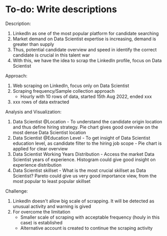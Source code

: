 # To-do: Write descriptions

Description:
1. LinkedIn as one of the most popular platform for candidate searching
2. Market demand on Data Scientist expertise is increasing, demand is greater than supply
3. Thus, potential candidate overview and speed in identify the correct candidate is crucial in this talent war
4. With this, we have the idea to scrap the LinkedIn profile, focus on Data Scientist

Approach:
1. Web scraping on LinkedIn, focus only on Data Scientist
2. Scraping frequency/Sample collection approach
    - Hourly with 10 rows of data, started 15th Aug 2022, ended xxx
3. xxx rows of data extracted

Analysis and Visualization:
1. Data Scientist @Location - To understand the candidate origin location and thus define hiring strategy. Pie chart gives good overview on the most dense Data Scientist location
2. Data Scientist @Education Level - To get insight of Data Scientist education level, as candidate filter to the hiring job scope - Pie chart is applied for clear overview
3. Data Scientist Working Years Distribution - Access the market Data Scientist years of experience. Histogram could give good insight on experience distribution
4. Data Scientist skillset - What is the most crucial skillset as Data Scientist? Pareto could give us very good importance view, from the most popular to least popular skillset

Challenge:
1. LinkedIn doesn't allow big scale of scrapping. It will be detected as unusual activity and warning is gived
2. For overcome the limitation
    - Smaller scale of scraping with acceptable frequency (houly in this case) is established
    - Alternative account is created to continue the scraping activity



